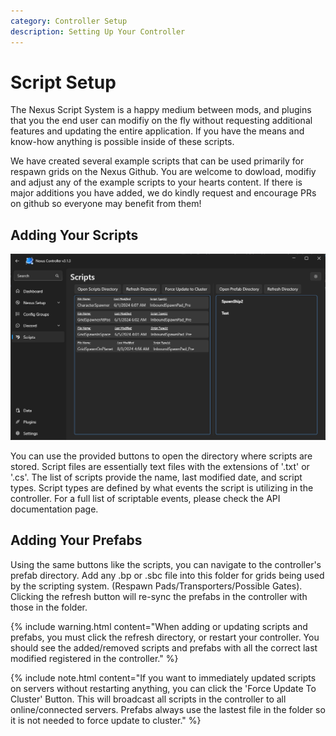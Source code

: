 ```yaml
---
category: Controller Setup
description: Setting Up Your Controller
---
```


# Script Setup

The Nexus Script System is a happy medium between mods, and plugins that you the end user can modifiy on the fly without requesting additional features and updating the entire application. If you have the means and know-how anything is possible inside of these scripts.

We have created several example scripts that can be used primarily for respawn grids on the Nexus Github. You are welcome to dowload, modifiy and adjust any of the example scripts to your hearts content. If there is major additions you have added, we do kindly request and encourage PRs on github so everyone may benefit from them!



## Adding Your Scripts
![](/img/ControllerScripts.png)

You can use the provided buttons to open the directory where scripts are stored. Script files are essentially text files with the extensions of '.txt' or '.cs'. The list of scripts provide the name, last modified date, and script types. Script types are defined by what events the script is utilizing in the controller. For a full list of scriptable events, please check the API documentation page.

## Adding Your Prefabs
Using the same buttons like the scripts, you can navigate to the controller's prefab directory. Add any .bp or .sbc file into this folder for grids being used by the scripting system. (Respawn Pads/Transporters/Possible Gates). Clicking the refresh button will re-sync the prefabs in the controller with those in the folder.


{% include warning.html content="When adding or updating scripts and prefabs, you must click the refresh directory, or restart your controller. You should see the added/removed scripts and prefabs with all the correct last modified registered in the controller." %}

{% include note.html content="If you want to immediately updated scripts on servers without restarting anything, you can click the 'Force Update To Cluster' Button. This will broadcast all scripts in the controller to all online/connected servers. Prefabs always use the lastest file in the folder so it is not needed to force update to cluster." %}




